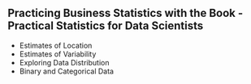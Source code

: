 ## Practicing Business Statistics with the Book - Practical Statistics for Data Scientists

+ Estimates of Location
+ Estimates of Variability
+ Exploring Data Distribution
+ Binary and Categorical Data
